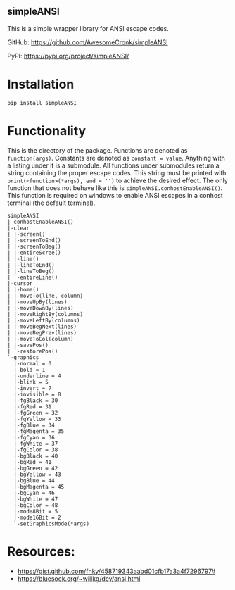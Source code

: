 ## simpleANSI
This is a simple wrapper library for ANSI escape codes.

GitHub: https://github.com/AwesomeCronk/simpleANSI

PyPI: https://pypi.org/project/simpleANSI/

# Installation
`pip install simpleANSI`

# Functionality
This is the directory of the package. Functions are denoted as `function(args)`. Constants are denoted as `constant = value`. Anything with a listing under it is a submodule. All functions under submodules return a string containing the proper escape codes. This string must be printed with `print(<function>(*args), end = '')` to achieve the desired effect. The only function that does not behave like this is `simpleANSI.conhostEnableANSI()`. This function is required on windows to enable ANSI escapes in a conhost terminal (the default terminal).
```
simpleANSI
|-conhostEnableANSI()
|-clear
| |-screen()
| |-screenToEnd()
| |-screenToBeg()
| |-entireScree()
| |-line()
| |-lineToEnd()
| |-lineToBeg()
| `-entireLine()
|-cursor
| |-home()
| |-moveTo(line, column)
| |-moveUpBy(lines)
| |-moveDownBy(lines)
| |-moveRightBy(columns)
| |-moveLeftBy(columns)
| |-moveBegNext(lines)
| |-moveBegPrev(lines)
| |-moveToCol(column)
| |-savePos()
| `-restorePos()
`-graphics
  |-normal = 0
  |-bold = 1
  |-underline = 4
  |-blink = 5
  |-invert = 7
  |-invisible = 8
  |-fgBlack = 30
  |-fgRed = 31
  |-fgGreen = 32
  |-fgYellow = 33
  |-fgBlue = 34
  |-fgMagenta = 35
  |-fgCyan = 36
  |-fgWhite = 37
  |-fgColor = 38
  |-bgBlack = 40
  |-bgRed = 41
  |-bgGreen = 42
  |-bgYellow = 43
  |-bgBlue = 44
  |-bgMagenta = 45
  |-bgCyan = 46
  |-bgWhite = 47
  |-bgColor = 48
  |-mode8Bit = 5
  |-mode16Bit = 2
  `-setGraphicsMode(*args)
```

# Resources:
* https://gist.github.com/fnky/458719343aabd01cfb17a3a4f7296797# 
* https://bluesock.org/~willkg/dev/ansi.html